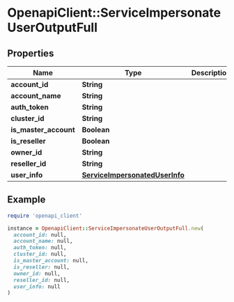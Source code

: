 # OpenapiClient::ServiceImpersonateUserOutputFull

## Properties

| Name | Type | Description | Notes |
| ---- | ---- | ----------- | ----- |
| **account_id** | **String** |  | [optional] |
| **account_name** | **String** |  | [optional] |
| **auth_token** | **String** |  | [optional] |
| **cluster_id** | **String** |  | [optional] |
| **is_master_account** | **Boolean** |  | [optional] |
| **is_reseller** | **Boolean** |  | [optional] |
| **owner_id** | **String** |  | [optional] |
| **reseller_id** | **String** |  | [optional] |
| **user_info** | [**ServiceImpersonatedUserInfo**](ServiceImpersonatedUserInfo.md) |  | [optional] |

## Example

```ruby
require 'openapi_client'

instance = OpenapiClient::ServiceImpersonateUserOutputFull.new(
  account_id: null,
  account_name: null,
  auth_token: null,
  cluster_id: null,
  is_master_account: null,
  is_reseller: null,
  owner_id: null,
  reseller_id: null,
  user_info: null
)
```

